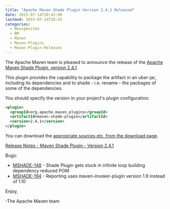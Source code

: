 ```yaml
---
title: "Apache Maven Shade Plugin Version 2.4.1 Released"
date: 2015-07-14T20:43:00
lastmod: 2015-07-14T20:43
categories:
  - Neuigkeiten
  - BM
  - Maven
  - Maven-Plugins
  - Maven-Plugin-Releases
---
```

The Apache Maven team is pleased to announce the release of the [Apache
Maven Shade Plugin, version 2.4.1](http://maven.apache.org/plugins/maven-shade-plugin/).

This plugin provides the capability to package the artifact in an uber-jar,
including its dependencies and to shade - i.e. rename - the packages of some of
the dependencies.

You should specify the version in your project's plugin configuration:

```xml
<plugin>
  <groupId>org.apache.maven.plugins</groupId>
  <artifactId>maven-shade-plugin</artifactId>
  <version>2.4.1</version>
</plugin>
```

<!-- more -->

You can download the [appropriate sources etc. from the download page](http://maven.apache.org/plugins/maven-shade-plugin/download.cgi).
 
[Release Notes - Maven Shade Plugin - Version 2.4.1](https://issues.apache.org/jira/secure/ReleaseNote.jspa?projectId=12317921&version=12332978)

Bugs:

 * [MSHADE-148](https://issues.apache.org/jira/browse/MSHADE-148) - Shade Plugin gets stuck in infinite loop building dependency reduced POM
 * [MSHADE-194](https://issues.apache.org/jira/browse/MSHADE-194) - Reporting uses maven-invoker-plugin version 1.9 instead of 1.10

Enjoy,

-The Apache Maven team
